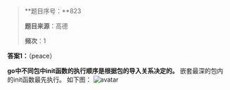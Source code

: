 > **题目序号：**823
>
> **题目来源**：高德  
>
> **频次**：1 

 **答案1：**（peace）

**go中不同包中init函数的执行顺序是根据包的导入关系决定的。**
嵌套最深的包内的init函数最先执行。
如下图：
 ![avatar](https://image-1302243118.cos.ap-beijing.myqcloud.com/img/webp.webp)